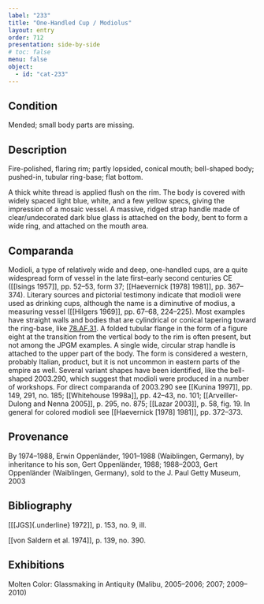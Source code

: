 ```yaml
---
label: "233"
title: "One-Handled Cup / Modiolus"
layout: entry
order: 712
presentation: side-by-side
# toc: false
menu: false
object:
  - id: "cat-233"
---
```


## Condition

Mended; small body parts are missing.

## Description

Fire-polished, flaring rim; partly lopsided, conical mouth; bell-shaped body; pushed-in, tubular ring-base; flat bottom.

A thick white thread is applied flush on the rim. The body is covered with widely spaced light blue, white, and a few yellow specs, giving the impression of a mosaic vessel. A massive, ridged strap handle made of clear/undecorated dark blue glass is attached on the body, bent to form a wide ring, and attached on the mouth area.

## Comparanda

Modioli, a type of relatively wide and deep, one-handled cups, are a quite widespread form of vessel in the late first–early second centuries CE ([[Isings 1957]], pp. 52–53, form 37; [[Haevernick \[1978\] 1981]], pp. 367–374). Literary sources and pictorial testimony indicate that modioli were used as drinking cups, although the name is a diminutive of modius, a measuring vessel ([[Hilgers 1969]], pp. 67–68, 224–225). Most examples have straight walls and bodies that are cylindrical or conical tapering toward the ring-base, like [78.AF.31](#num). A folded tubular flange in the form of a figure eight at the transition from the vertical body to the rim is often present, but not among the JPGM examples. A single wide, circular strap handle is attached to the upper part of the body. The form is considered a western, probably Italian, product, but it is not uncommon in eastern parts of the empire as well. Several variant shapes have been identified, like the bell-shaped 2003.290, which suggest that modioli were produced in a number of workshops. For direct comparanda of 2003.290 see [[Kunina 1997]], pp. 149, 291, no. 185; [[Whitehouse 1998a]], pp. 42–43, no. 101; [[Arveiller-Dulong and Nenna 2005]], p. 295, no. 875; [[Lazar 2003]], p. 58, fig. 19. In general for colored modioli see [[Haevernick \[1978\] 1981]], pp. 372–373.

## Provenance

By 1974–1988, Erwin Oppenländer, 1901–1988 (Waiblingen, Germany), by inheritance to his son, Gert Oppenländer, 1988; 1988–2003, Gert Oppenländer (Waiblingen, Germany), sold to the J. Paul Getty Museum, 2003

## Bibliography

[[[JGS]{.underline} 1972]], p. 153, no. 9, ill.

[[von Saldern et al. 1974]], p. 139, no. 390.

## Exhibitions

Molten Color: Glassmaking in Antiquity (Malibu, 2005–2006; 2007; 2009–2010)
